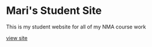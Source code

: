 # Mari's Student Site

This is my student website for all of my NMA course work

[view site](https://marisumidamiyashiro.github.io/studentsite/)